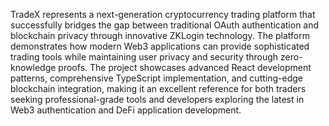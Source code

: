 TradeX represents a next-generation cryptocurrency trading platform that successfully bridges the gap between traditional OAuth authentication and blockchain privacy through innovative ZKLogin technology. The platform demonstrates how modern Web3 applications can provide sophisticated trading tools while maintaining user privacy and security through zero-knowledge proofs.
The project showcases advanced React development patterns, comprehensive TypeScript implementation, and cutting-edge blockchain integration, making it an excellent reference for both traders seeking professional-grade tools and developers exploring the latest in Web3 authentication and DeFi application development.
